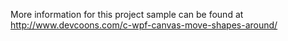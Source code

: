 More information for this project sample can be found at http://www.devcoons.com/c-wpf-canvas-move-shapes-around/ 